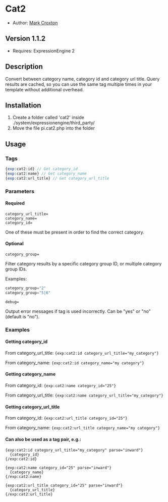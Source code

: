 # Cat2

* Author: [Mark Croxton](http://hallmark-design.co.uk/)

## Version 1.1.2

* Requires: ExpressionEngine 2

## Description

Convert between category name, category id and category url title.
Query results are cached, so you can use the same tag multiple times
in your template without additional overhead.

## Installation

1. Create a folder called 'cat2' inside ./system/expressionengine/third_party/
2. Move the file pi.cat2.php into the folder

## Usage

### Tags
```php
{exp:cat2:id} // Get category_id
{exp:cat2:name} // Get category_name
{exp:cat2:url_title} // Get category_url_title
```

### Parameters

#### Required
    category_url_title=
    category_name=
    category_id=

One of these must be present in order to find the correct category.

#### Optional
`category_group=`

Filter category results by a specific category group ID, or multiple category group IDs.

Examples:
```php
category_group="2"
category_group="5|6"
```

`debug=`

Output error messages if tag is used incorrectly. Can be "yes" or "no" (default is "no").

### Examples

#### Getting category_id

From category_url_title: `{exp:cat2:id category_url_title="my_category"}`

From category_name: `{exp:cat2:id category_name="my category"}`

#### Getting category_name

From category_id: `{exp:cat2:name category_id="25"}`

From category_url_title: `{exp:cat2:name category_url_title="my_category"}`

#### Getting category_url_title

From category_id: `{exp:cat2:url_title category_id="25"}`

From category_name: `{exp:cat2:url_title category_name="my category"}`

#### Can also be used as a tag pair, e.g.:

    {exp:cat2:id category_url_title="my_category" parse="inward"}
      {category_id}
    {/exp:cat2:id}

    {exp:cat2:name category_id="25" parse="inward"}
      {category_name}
    {/exp:cat2:name}

    {exp:cat2:url_title category_id="25" parse="inward"}
      {category_url_title}
    {/exp:cat2:url_title}

